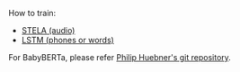 How to train:
- [STELA (audio)](training/stela_lm.md)
- [LSTM (phones or words)](training/text_lstm_lm.md)

For BabyBERTa, please refer [Philip Huebner's git repository](https://github.com/phueb/BabyBERTa).